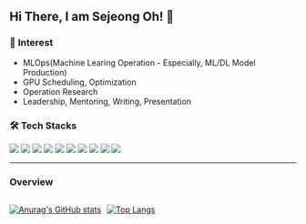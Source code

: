 ## **Hi There, I am Sejeong Oh!** 👋

### 🍑 **Interest**
- MLOps(Machine Learing Operation - Especially, ML/DL Model Production)
- GPU Scheduling, Optimization
- Operation Research
- Leadership, Mentoring, Writing, Presentation

### 🛠 **Tech Stacks**

<img src="https://img.shields.io/badge/Scala-DC322F?style=flat-square&logo=Scala&logoColor=white"> <img src="https://img.shields.io/badge/Python-3766AB?style=flat-square&logo=Python&logoColor=white"> 
<img src="https://img.shields.io/badge/C-A8B9CC?style=flat-square&logo=C&logoColor=white">
<img src="https://img.shields.io/badge/Colab-F9AB00?style=flat-square&logo=Google+Colab&logoColor=white">
<img src="https://img.shields.io/badge/TensorFlow-FF6F00?style=flat-square&logo=Tensorflow&logoColor=white">
<img src="https://img.shields.io/badge/Keras-D00000?style=flat-square&logo=Keras&logoColor=white">
<img src="https://img.shields.io/badge/Scikitlearn-F7931E?style=flat-square&logo=scikit+learn&logoColor=white">
<img src="https://img.shields.io/badge/Html5-E34F26?style=flat-square&logo=Html5&logoColor=white">
<img src="https://img.shields.io/badge/CSS-1572B6?style=flat-square&logo=CSS3&logoColor=white">
<img src="https://img.shields.io/badge/Javascript-F7DF1E?style=flat-square&logo=JavaScript&logoColor=white">
<br />
<hr>

<h3><b>Overview</b></h3>
<div style="display:flex; margin-top:10px;">
<div>

[![Anurag's GitHub stats](https://github-readme-stats.vercel.app/api?username=se-jeong-oh&show_icons=true&theme=dracula)](https://github.com/anuraghazra/github-readme-stats)

</div>
<div style="margin-left:10px">

[![Top Langs](https://github-readme-stats.vercel.app/api/top-langs/?username=se-jeong-oh&layout=compact)](https://github.com/anuraghazra/github-readme-stats)

</div>
</div>

